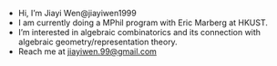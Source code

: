 -  Hi, I’m Jiayi Wen@jiayiwen1999
-  I am currently doing a MPhil program with Eric Marberg at HKUST.
-  I’m interested in algebraic combinatorics and its connection with algebraic geometry/representation theory. 
-  Reach me at jiayiwen.99@gmail.com

<!---
jiayiwen1999/jiayiwen1999 is a ✨ special ✨ repository because its `README.md` (this file) appears on your GitHub profile.
You can click the Preview link to take a look at your changes.
--->
